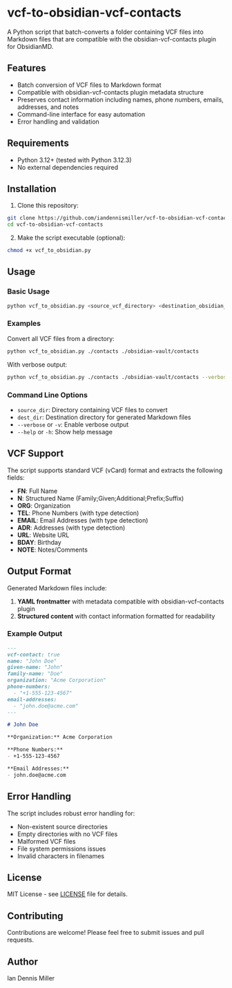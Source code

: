 # vcf-to-obsidian-vcf-contacts

A Python script that batch-converts a folder containing VCF files into Markdown files that are compatible with the obsidian-vcf-contacts plugin for ObsidianMD.

## Features

- Batch conversion of VCF files to Markdown format
- Compatible with obsidian-vcf-contacts plugin metadata structure
- Preserves contact information including names, phone numbers, emails, addresses, and notes
- Command-line interface for easy automation
- Error handling and validation

## Requirements

- Python 3.12+ (tested with Python 3.12.3)
- No external dependencies required

## Installation

1. Clone this repository:
```bash
git clone https://github.com/iandennismiller/vcf-to-obsidian-vcf-contacts.git
cd vcf-to-obsidian-vcf-contacts
```

2. Make the script executable (optional):
```bash
chmod +x vcf_to_obsidian.py
```

## Usage

### Basic Usage

```bash
python vcf_to_obsidian.py <source_vcf_directory> <destination_obsidian_folder>
```

### Examples

Convert all VCF files from a directory:
```bash
python vcf_to_obsidian.py ./contacts ./obsidian-vault/contacts
```

With verbose output:
```bash
python vcf_to_obsidian.py ./contacts ./obsidian-vault/contacts --verbose
```

### Command Line Options

- `source_dir`: Directory containing VCF files to convert
- `dest_dir`: Destination directory for generated Markdown files
- `--verbose` or `-v`: Enable verbose output
- `--help` or `-h`: Show help message

## VCF Support

The script supports standard VCF (vCard) format and extracts the following fields:

- **FN**: Full Name
- **N**: Structured Name (Family;Given;Additional;Prefix;Suffix)
- **ORG**: Organization
- **TEL**: Phone Numbers (with type detection)
- **EMAIL**: Email Addresses (with type detection)
- **ADR**: Addresses (with type detection)
- **URL**: Website URL
- **BDAY**: Birthday
- **NOTE**: Notes/Comments

## Output Format

Generated Markdown files include:

1. **YAML frontmatter** with metadata compatible with obsidian-vcf-contacts plugin
2. **Structured content** with contact information formatted for readability

### Example Output

```markdown
---
vcf-contact: true
name: "John Doe"
given-name: "John"
family-name: "Doe"
organization: "Acme Corporation"
phone-numbers:
  - "+1-555-123-4567"
email-addresses:
  - "john.doe@acme.com"
---

# John Doe

**Organization:** Acme Corporation

**Phone Numbers:**
- +1-555-123-4567

**Email Addresses:**
- john.doe@acme.com
```

## Error Handling

The script includes robust error handling for:

- Non-existent source directories
- Empty directories with no VCF files
- Malformed VCF files
- File system permissions issues
- Invalid characters in filenames

## License

MIT License - see [LICENSE](LICENSE) file for details.

## Contributing

Contributions are welcome! Please feel free to submit issues and pull requests.

## Author

Ian Dennis Miller

